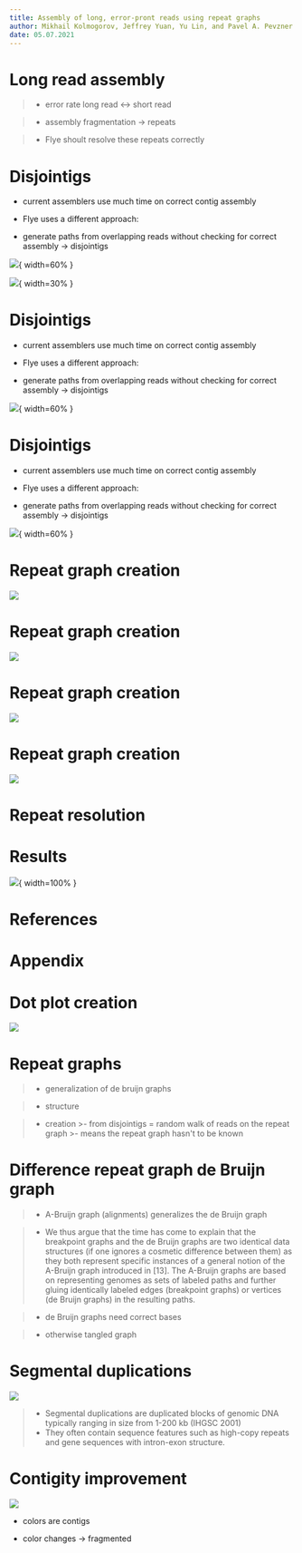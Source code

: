```yaml
---
title: Assembly of long, error-pront reads using repeat graphs
author: Mikhail Kolmogorov, Jeffrey Yuan, Yu Lin, and Pavel A. Pevzner
date: 05.07.2021
---
```


# Long read assembly

>- error rate long read <-> short read

>- assembly fragmentation -> repeats

>- Flye shoult resolve these repeats correctly

# Disjointigs

- current assemblers use much time on correct contig assembly

- Flye uses a different approach:

- generate paths from overlapping reads without checking for correct assembly -> disjointigs

![](presentation/images/repeat_graph_1.png){ width=60% }

![](presentation/images/orly-owl.jpg){ width=30% }


# Disjointigs

- current assemblers use much time on correct contig assembly

- Flye uses a different approach:

- generate paths from overlapping reads without checking for correct assembly -> disjointigs

![](presentation/images/repeat_graph_2.png){ width=60% }

# Disjointigs

- current assemblers use much time on correct contig assembly

- Flye uses a different approach:

- generate paths from overlapping reads without checking for correct assembly -> disjointigs

![](presentation/images/repeat_graph_3.png){ width=60% }


# Repeat graph creation

![](presentation/images/dot_plot_to_repeat1.png)

# Repeat graph creation

![](presentation/images/dot_plot_to_repeat2.png)

# Repeat graph creation

![](presentation/images/dot_plot_to_repeat3.png)

# Repeat graph creation

![](presentation/images/dot_plot_to_repeat4.png)

# Repeat resolution

# Results

![](presentation/images/results_HUMAN.png){ width=100% }

# References

# Appendix

# Dot plot creation

![](presentation/images/dot_plot_creation.png)

# Repeat graphs

>- generalization of de bruijn graphs

>- structure

>- creation
    >- from disjointigs = random walk of reads on the repeat graph 
    >- means the repeat graph hasn't to be known

# Difference repeat graph de Bruijn graph

>- A-Bruijn graph (alignments) generalizes the de Bruijn graph

>- We thus argue that the time has come to explain that the breakpoint graphs and the de Bruijn graphs are two identical data structures (if one ignores a cosmetic difference between them) as they both represent specific instances of a general notion of the A-Bruijn graph introduced in [13]. The A-Bruijn graphs are based on representing genomes as sets of labeled paths and further gluing identically labeled edges (breakpoint graphs) or vertices (de Bruijn graphs) in the resulting paths.

>- de Bruijn graphs need correct bases

>- otherwise tangled graph

# Segmental duplications

![](presentation/images/SDs.png)

>- Segmental duplications are duplicated blocks of genomic DNA typically ranging in size from 1-200 kb (IHGSC 2001)
>- They often contain sequence features such as high-copy repeats and gene sequences with intron-exon structure. 


# Contigity improvement

![](presentation/images/contigity_improvement.png)

- colors are contigs

- color changes -> fragmented

<!--
From: 
https://www.youtube.com/watch?v=z6elrX-ZzW8&t=636s
(Youtube nanopore talk)
-->
